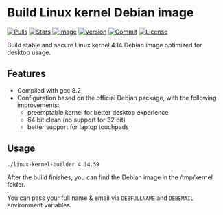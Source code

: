 # Build Linux kernel Debian image

[![Pulls](https://img.shields.io/docker/pulls/zcalusic/linux-kernel-builder.svg)](https://hub.docker.com/r/zcalusic/linux-kernel-builder/)
[![Stars](https://img.shields.io/docker/stars/zcalusic/linux-kernel-builder.svg)](https://hub.docker.com/r/zcalusic/linux-kernel-builder/)
[![Image](https://images.microbadger.com/badges/image/zcalusic/linux-kernel-builder.svg)](https://microbadger.com/images/zcalusic/linux-kernel-builder/)
[![Version](https://images.microbadger.com/badges/version/zcalusic/linux-kernel-builder.svg)](https://microbadger.com/images/zcalusic/linux-kernel-builder/)
[![Commit](https://images.microbadger.com/badges/commit/zcalusic/linux-kernel-builder.svg)](https://microbadger.com/images/zcalusic/linux-kernel-builder/)
[![License](https://images.microbadger.com/badges/license/zcalusic/linux-kernel-builder.svg)](https://microbadger.com/images/zcalusic/linux-kernel-builder/)

Build stable and secure Linux kernel 4.14 Debian image optimized for desktop usage.

## Features

* Compiled with gcc 8.2
* Configuration based on the official Debian package, with the following improvements:
  * preemptable kernel for better desktop experience
  * 64 bit clean (no support for 32 bit)
  * better support for laptop touchpads

## Usage

```
./linux-kernel-builder 4.14.59
```

After the build finishes, you can find the Debian image in the /tmp/kernel folder.

You can pass your full name & email via `DEBFULLNAME` and `DEBEMAIL` environment variables.
